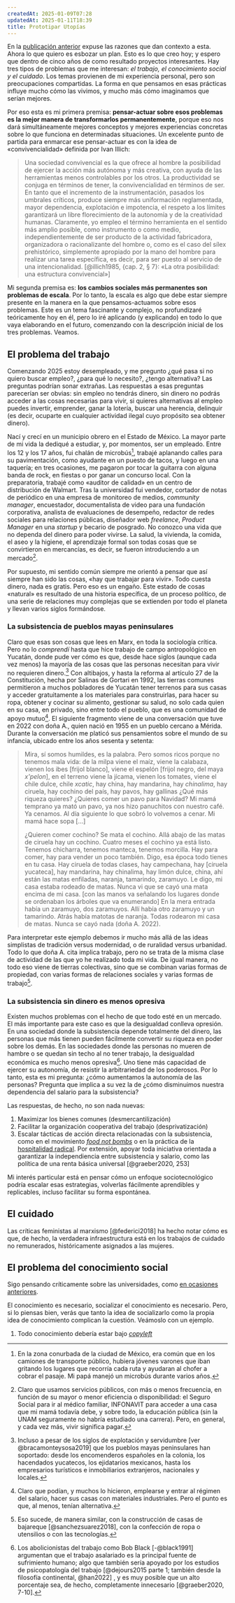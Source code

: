```yaml
---
createdAt: 2025-01-09T07:28
updatedAt: 2025-01-11T18:39
title: Prototipar Utopías
---
```

En la [publicación anterior](plan-2025) expuse las razones que dan contexto a esta. Ahora lo que quiero es esbozar un plan. Esto es lo que creo hoy; y espero que dentro de cinco años de como resultado proyectos interesantes. Hay tres tipos de problemas que me interesan: *el trabajo, el conocimiento social y el cuidado*. Los temas provienen de mi experiencia personal, pero son preocupaciones compartidas. La forma en que pensamos en esas prácticas influye mucho cómo las vivimos, y mucho más cómo imaginamos que serían mejores.

Por eso esta es mi primera premisa: **pensar-actuar sobre esos problemas es la mejor manera de transformarlos permanentemente**, porque eso nos dará simultáneamente mejores conceptos y mejores experiencias concretas sobre lo que funciona en determinadas situaciones. Un excelente punto de partida para enmarcar ese pensar-actuar es con la idea de «convivencialidad» definida por Ivan Illich:

> Una sociedad convivencial es la que ofrece al hombre la posibilidad de ejercer la acción más autónoma y más creativa, con ayuda de las herramientas menos controlables por los otros. La productividad se conjuga en términos de tener, la convivencialidad en términos de ser. En tanto que el incremento de la instrumentación, pasados los umbrales críticos, produce siempre más uniformación reglamentada, mayor dependencia, explotación e impotencia, el respeto a los límites garantizará un libre florecimiento de la autonomía y de la creatividad humanas. Claramente, yo empleo el término herramienta en el sentido más amplio posible, como instrumento o como medio, independientemente de ser producto de la actividad fabricadora, organizadora o racionalizante del hombre o, como es el caso del sílex prehistórico, simplemente apropiado por la mano del hombre para realizar una tarea específica, es decir, para ser puesto al servicio de una intencionalidad. [@illich1985, {cap. 2, § 7}: «La otra posibilidad: una estructura convivencial»]

Mi segunda premisa es: **los cambios sociales más permanentes son problemas de escala**. Por lo tanto, la escala es algo que debe estar siempre presente en la manera en la que pensamos-actuamos sobre esos problemas. Este es un tema fascinante y complejo, no profundizaré teóricamente hoy en él, pero lo iré aplicando (y explicando) en todo lo que vaya elaborando en el futuro, comenzando con la descripción inicial de los tres problemas. Veamos.


## El problema del trabajo

Comenzando 2025 estoy desempleado, y me pregunto ¿qué pasa si no quiero buscar empleo?, ¿para qué lo necesito?, ¿tengo alternativa? Las preguntas podrían sonar extrañas. Las respuestas a esas preguntas parecerían ser obvias: sin empleo no tendrás dinero, sin dinero no podrás acceder a las cosas necesarias para vivir, si quieres alternativas al empleo puedes invertir, emprender, ganar la lotería, buscar una herencia, delinquir (es decir, ocuparte en cualquier actividad ilegal cuyo propósito sea obtener dinero).

Nací y crecí en un municipio obrero en el Estado de México. La mayor parte de mi vida la dediqué a estudiar, y, por momentos, ser un empleado. Entre los 12 y los 17 años, fui chalán de microbús[^1], trabajé aplanando calles para su pavimentación, como ayudante en un puesto de tacos, y luego en una taquería; en tres ocasiones, me pagaron por tocar la guitarra con alguna banda de rock, en fiestas o por ganar un concurso local. Con la preparatoria, trabajé como «auditor de calidad» en un centro de distribución de Walmart. Tras la universidad fui vendedor, cortador de notas de periódico en una empresa de monitoreo de medios, *community manager*, encuestador, documentalista de video para una fundación corporativa, analista de evaluaciones de desempeño, redactor de redes sociales para relaciones públicas, diseñador web *freelance*, *Product Manager* en una *startup* y becario de posgrado. No conozco una vida que no dependa del dinero para poder vivirse. La salud, la vivienda, la comida, el aseo y la higiene, el aprendizaje formal son todas cosas que se convirtieron en mercancías, es decir, se fueron introduciendo a un mercado[^2].

[^1]: En la zona conurbada de la ciudad de México, era común que en los camiones de transporte público, hubiera jóvenes varones que iban gritando los lugares que recorría cada ruta y ayudaran al chofer a cobrar el pasaje. Mi papá manejó un microbús durante varios años.

[^2]: Claro que usamos servicios públicos, con más o menos frecuencia, en función de su mayor o menor eficiencia o disponibilidad: el Seguro Social para ir al médico familiar, INFONAVIT para acceder a una casa que mi mamá todavía debe, y sobre todo, la educación pública (sin la UNAM seguramente no habría estudiado una carrera). Pero, en general, y cada vez más, vivir significa pagar.

Por supuesto, mi sentido común siempre me orientó a pensar que así siempre han sido las cosas, «hay que trabajar para vivir». Todo cuesta dinero, nada es gratis. Pero eso es un engaño. Este estado de cosas «natural» es resultado de una historia específica, de un proceso político, de una serie de relaciones muy complejas que se extienden por todo el planeta y llevan varios siglos formándose.

### La subsistencia de pueblos mayas peninsulares

Claro que esas son cosas que lees en Marx, en toda la sociología crítica. Pero no lo *comprendí* hasta que hice trabajo de campo antropológico en Yucatán, donde pude ver cómo es que, desde hace siglos (aunque cada vez menos) la mayoría de las cosas que las personas necesitan para vivir no requieren dinero.[^3] Con altibajos, y hasta la reforma al artículo 27 de la Constitución, hecha por Salinas de Gortari en 1992, las tierras comunes permitieron a muchos pobladores de Yucatán tener terrenos para sus casas y acceder gratuitamente a los materiales para construirlas, para hacer su ropa, obtener y cocinar su alimento, gestionar su salud, no solo cada quien en su casa, en privado, sino entre todo el pueblo, que es una comunidad de apoyo mutuo[^4]. El siguiente fragmento viene de una conversación que tuve en 2022 con doña A., quien nació en 1955 en un pueblo cercano a Mérida. Durante la conversación me platicó sus pensamientos sobre el mundo de su infancia, ubicado entre los años sesenta y setenta:

[^3]: Incluso a pesar de los siglos de explotación y servidumbre [ver @bracamonteysosa2019] que los pueblos mayas peninsulares han soportado: desde los encomenderos españoles en la colonia, los hacendados yucatecos, los ejidatarios mexicanos, hasta los empresarios turísticos e inmobiliarios extranjeros, nacionales y locales.

[^4]: Claro que podían, y muchos lo hicieron, emplearse y entrar al régimen del salario, hacer sus casas con materiales industriales. Pero el punto es que, al menos, tenían alternativa.

 > Mira, sí somos humildes, es la palabra. Pero somos ricos porque no tenemos mala vida: de la milpa viene el maíz, viene la calabaza, vienen los ibes [frijol blanco], viene el espelón [frijol negro, del maya *x'pelon*], en el terreno viene la jícama, vienen los tomates, viene el chile dulce, chile *xcatic*, hay china, hay mandarina, hay *chinalima*, hay ciruela, hay cochino del país, hay pavos, hay gallinas ¿Qué más riqueza quieres? ¿Quieres comer un pavo para Navidad? Mi mamá temprano ya mató un pavo, ya nos hizo panuchitos con nuestro café. Ya cenamos. Al día siguiente lo que sobró lo volvemos a cenar. Mi mamá hace sopa […]
 >
 > ¿Quieren comer cochino? Se mata el cochino. Allá abajo de las matas de ciruela hay un cochino. Cuatro meses el cochino ya está listo. Tenemos chicharra, tenemos manteca, tenemos morcilla. Hay para comer, hay para vender un poco también. Digo, esa época todo tienes en tu casa. Hay ciruela de todas clases, hay campechana, hay [ciruela yucateca], hay mandarina, hay chinalima, hay limón dulce, china, ahí están las matas enfiladas, naranja, tamarindo, zaramuyo. Le digo, mi casa estaba rodeado de matas. Nunca vi que se cayó una mata encima de mi casa. [con las manos va señalando los lugares donde se ordenaban los árboles que va enumerando] En la mera entrada había un zaramuyo, dos zaramuyos. Allí había otro zaramuyo y un tamarindo. Atrás había matotas de naranja. Todas rodearon mi casa de matas. Nunca se cayó nada (doña A. 2022).

Para interpretar este ejemplo debemos ir mucho más allá de las ideas simplistas de tradición versus modernidad, o de ruralidad versus urbanidad. Todo lo que doña A. cita implica trabajo, pero no se trata de la misma clase de actividad de las que yo he realizado toda mi vida. De igual manera, no todo eso viene de tierras colectivas, sino que se combinan varias formas de propiedad, con varias formas de relaciones sociales y varias formas de trabajo[^5]. 

[^5]:Eso sucede, de manera similar, con la construcción de casas de bajareque [@sanchezsuarez2018], con la confección de ropa o utensilios o con las tecnologías.

### La subsistencia sin dinero es menos opresiva

Existen muchos problemas con el hecho de que todo esté en un mercado. El más importante para este caso es que la desigualdad conlleva opresión. En una sociedad donde la subsistencia depende totalmente del dinero, las personas que más tienen pueden fácilmente convertir su riqueza en poder sobre los demás. En las sociedades donde las personas no mueren de hambre o se quedan sin techo al no tener trabajo, la desigualdad económica es mucho menos opresiva[^6]. Uno tiene más capacidad de ejercer su autonomía, de resistir la arbitrariedad de los poderosos. Por lo tanto, esta es mi pregunta: ¿cómo aumentamos la autonomía de las personas? Pregunta que implica a su vez la de ¿cómo disminuimos nuestra dependencia del salario para la subsistencia?

[^6]: Los abolicionistas del trabajo como Bob Black [-@black1991] argumentan que el trabajo asalariado es la principal fuente de sufrimiento humano; algo que también sería apoyado por los estudios de psicopatología del trabajo [@dejours2015 parte 1; también desde la filosofía continental, @han2022] , y es muy posible que un alto porcentaje sea, de hecho, completamente innecesario [@graeber2020, 7-10].

Las respuestas, de hecho, no son nada nuevas: 

1. Maximizar los bienes comunes (desmercantilización)
2. Facilitar la organización cooperativa del trabajo (desprivatización)
3. Escalar tácticas de acción directa relacionadas con la subsistencia, como en el movimiento [*food not bombs*](https://en.wikipedia.org/wiki/Food_Not_Bombs) o en la práctica de la [hospitalidad radical](https://www.youtube.com/watch?v=9n9JRw6nyLU). Por extensión, apoyar toda iniciativa orientada a garantizar la independiencia entre subsistencia y salario, como las política de una renta básica universal [@graeber2020, 253]

Mi interés particular está en pensar cómo un enfoque sociotecnológico podría escalar esas estrategias, volverlas fácilmente aprendibles y replicables, incluso facilitar su forma espontánea.


## El cuidado

Las críticas feministas al marxismo [@federici2018] ha hecho notar cómo es que, de hecho, la verdadera infraestructura está en los trabajos de cuidado no remunerados, históricamente asignados a las mujeres.

## El problema del conocimiento social

Sigo pensando críticamente sobre las universidades, como [en ocasiones anteriores](terminar-un-doctorado-con-un-trabajo-de-tiempo-completo).

El conocimiento es necesario, socializar el conocimiento es necesario. Pero, si lo piensas bien, verás que tanto la idea de socializarlo como la propia idea de conocimiento complican la cuestión. Veámoslo con un ejemplo.

1. Todo conocimiento debería estar bajo [*copyleft*](https://www.gnu.org/licenses/copyleft.es.html) 
